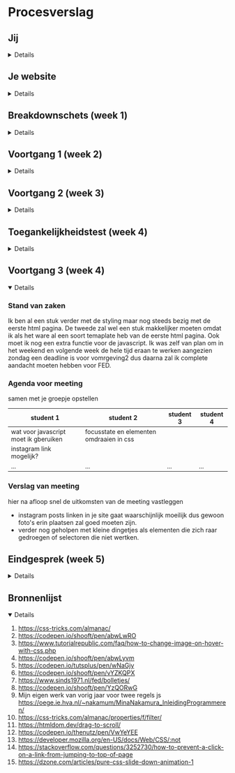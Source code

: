 # Procesverslag

## Jij

<details>
### Auteur:
Mina Nakamura 

#### Je startniveau:
Blauw

#### Je focus:
Responsive
 
</details>





## Je website

<details>

### Je opdracht:
Disneyland Parijs officiële Nederlandse site.
https://www.disneylandparis.com/nl-nl/
https://www.disneylandparis.com/nl-nl/disneyland-paris-beleving/
 

#### Screenshot(s) van de eerste pagina (small screen): 
Disneyland Parijs 
<img src="images/eerstepagina.png" alt="home pagina van disneyland parijs">

#### Screenshot(s) van de tweede pagina (small screen):
<img src="images/tweedepagina.png" alt="beleving pagina disneyland parijs">
 
</details>





## Breakdownschets (week 1)

<details>

### de hele pagina: 
<img src="images/breakdown.png" width="375px" alt="breakdown van de hele pagina">

### dynamisch deel (bijv menu): 
<img src="images/breakdown2.png" width="375px" alt="breakdown van een dynamisch deel">

### wellicht nog een dynamisch deel (bijv filter): 
<img src="images/breakdown3.png" width="375px" alt="breakdown van nog een dynamisch deel">

</details>





## Voortgang 1 (week 2)

<details>
Tot nu toe heb ik persoonlijk eigenlijk alleen aandacht besteed aan de oefenopdrachten en nog totaal niet aan de website zelf. Wel heb ik de breakdown schets en een hele kleine begin gemaakt aan 1 html pagina. Het was ook vooral even weer wennen aan HTML en css aangezien ik het al een tijdje niet meer heb gezien. Ook ben ik zelf niet heel goed in coderen ookal hadden vorig jaar inleiding programmeren en internetstandaarden. 

### Stand van zaken

In het vorige schooljaar hadden we een project wwarbij we een mobile webpagina moesten maken die samen gaat met een internationale student guidebook. hierbij had een ik een fixed nav bar gemaakt in html/css, ik wilde voor dit project iets vergelijkbaars doen maar dit keer ook schaalbaar aangezien de vorige niet zo was. Dit ging een beetje stroef en nam ook wat tijd in aangezien ik heel veel ben vergeten in de vakantie, het was dus even wennen weer. Maar uiteindelijk is dit wel gelukt. Wel had ik me beseft dat ik misschien een beetje te moeilijk site had uitgekozen maar een uitdaging zal misschien beter zijn dan iets te makkelijk.


### Agenda voor meeting
samen met je groepje opstellen

| student 1      | student 2          | student 3    | student 4        |
| ---            | ---                | ---          | ---              |
| Wat is handig om het helemaal responsive te maken, %, vh/vw etc?n  |              |     |    |
|  |  |  |  |
| ...            | ...                | ...          | ...              |
 


### Verslag van meeting

- Om het responsive te maken is het in de meeste gevallen beter om % te gebruiken dan vw/vh.
- Ik moet verder aan de website, ik ben nog helemaal niet ver.
- Misschien ook meer oefeningen om weer in te komen

</details>





## Voortgang 2 (week 3)

<details>

### Stand van zaken
Ik heb in deze week een resrvering forulier en (bijna) al het tekst erin gezet. Hierbij heb ik nog niet zo veel styling geven dus dat gaat deze week gebeurd worden. Hoewel is dit alleen voor de eerste pagina en nog niet voor de tweede html pagina. 

### Agenda voor meeting
samen met je groepje opstellen

| student 1      | student 2          | student 3    | student 4        |
| ---            | ---                | ---          | ---              |
| Hoe maak je een carousel/slider  |             | flexbox    |     |
| Hoe maak je een hamburger menu |  |  |  |
| ...            | ...                | ...          | ...              |


### Verslag van meeting
hier na afloop snel de uitkomsten van de meeting vastleggen

- slider voorbeeld gekregen die ik heel go9ed kan toepassen op mijn eigen site.
- meer geleerd over ::before en ::after.
- meer geleerd over hover states etc.
- nog veel te doen aan de code.

</details>





## Toegankelijkheidstest (week 4)


<details>

### Bevindingen
Lijst met je bevindingen die in de test naar voren kwamen:

#### Titel eerste bevinding
Dat is sommige shadows en grijze kleuren wat donker kan maken voor kleurblinde mensen bijvoorbeeld. Maar verder was het contrast vrij goed op mijn site. Heel veel dingen waren in donkere letters geschreven met een wit/lichte achtergrond wat een goed contrast creëert. Wel moet ik uitkijken dat ik mijn letters dan niet vervolgens te dun maak want dan zijn dingen ook niet heel goed leesbaar.

#### Titel tweede bevinding. 
Voice reader slaat geen elementen over en je kan ook door de hele pagina heen scrollen door middel van de tab key.
 
#### Titel volgende bevinding. 
Het is beter om eerst de h2 en h3's eerst te zetten i.p.v de inmages ookal staan de images eerst op de site zelf, die kan je later met order de volgorde veranderen. Dit is wat handiger voor correct semnatiek code en screenreaders.


</details>





## Voortgang 3 (week 4)

<details open>

### Stand van zaken
Ik ben al een stuk verder met de styling maar nog steeds bezig met de eerste html pagina.
De tweede zal wel een stuk makkelijker moeten omdat ik als het ware al een soort temaplate heb van de eerste html pagina.
Ook moet ik nog een extra functie voor de javascript. Ik was zelf van plan om in het weekend en volgende week de hele tijd eraan te werken aangezien zondag een deadline is voor vomrgeving2 dus daarna zal ik complete aandacht moeten hebben voor FED.

### Agenda voor meeting
samen met je groepje opstellen

| student 1      | student 2          | student 3    | student 4        |
| ---            | ---                | ---          | ---              |
| wat voor javascript moet ik gberuiken |  focusstate en elementen omdraaien in css          |     |    |
| instagram link mogelijk?  |  |  |  |
| ...            | ...                | ...          | ...              |


### Verslag van meeting
hier na afloop snel de uitkomsten van de meeting vastleggen

- instagram posts linken in je site gaat waarschijnlijk moeilijk dus gewoon foto's erin plaatsen zal goed moeten zijn.
- verder nog geholpen met kleine dingetjes als elementen die zich raar gedroegen of selectoren die niet wertken. 

</details>





## Eindgesprek (week 5)

<details>


### Stand van zaken
Aan het eind van de deadline kon ik helaas niet op tijd mijn FED opdracht website af hebben. Dit kwam door dat ik tijd te kort had aangezien ik veel tijd en kracht in had gestopt voor Vormgeving 2. Na het offciele gesprek begon meteen de derde vak van het blok MDD. Dit was ook veel meer werk dan gedacht waardoor ik doordeweeks en weekenden ook geen tijd had om aan de code te werken helaas. Op vrijdag 5 november was de deadline hiervoor dus daarna had ik gewerkt aan FED. Helaas ging dit ook niet heel soepel omdat ik hiernaast ook een zelfstandige SRP punt probeer te behalen en hier ook wat tijd aan wilde besteden. Natuurlijk heeft FED wel meer prioriteit dus het SRP project heb ik dan ook even opzij gezet maar dit deed ik net te laat. Waarschijnlijk had ik weer het werk voor FED erg onderschat waardoor ik wat minder tijd had om aan mijn site te werken. Persoonlijk voelde ik me ook al door alles een beetje overdonderd, dat alles tegelijk op me af kwam waardoor ook mijn motivatie en ik mentaal erg omlaag ging voor een tijdje. Ook had ik in deze laatste week voor de herkansing een blessure aan mijn voet waardoor ik helemaal afgeleid was. Ten slotte was ik ook vaak een beetje gedemotiveerd als iets niet lukte of als ik een tijdje bleef hangen met 1 probleem. Ik heb vaak de neiging om zelf een oplossing te vinden en veel tijd er aan te besteden dan om hulp te vragen dus was het vaak zo dat ik wel veel tijd erin had gestopt maar weinig progressie. 

Maar na mijn idee ging niet alles persé slecht. Zo heb ik veel nieuwe dingen geleerd en meer ervaring op gedaan in coderen. Ik heb dingen geleerd als:
- Vooral code werk niet onderschatten en niet alleen proberen te oefenen en theorie lezen maar echt zelf coderen.
- Ik ben persoonlijk niet geschikt voor Front-End of coderen in het algemeen.
- Nieuwe termen/elementen van HTML en css zoals Grid, wat ik eigenlijk best leuk vond om te gebruiken. Ik vond het erg moeilijk om het toe te passen in het beginnen maar als je het begrijpt is het eigenlijk best wel leuk en simpel.
- creatieve oplossingen zoeken, zo heb ik voor mijn tweede info pagina een pijl. Deze pijl is een img en als je hovert met je muis word het een blauwe image. Deze twee images heb ik over elkaar gezet en wanneer je hovert komt de ene te voorschijn en als je weer weg gaat verdwijnt deze. Dit is iets waar ik nooit eerder aan dacht of mee zal komen dus vond ik dit creatief voor mijzelf.
- Hoe cruciaal het is dat je code leesbaar is notes zodat je wel weet wat elke slector of gewoon stukje code betekend etc.
- Dat websites maken echt moeilijk is. 
- Hoe snel je in de knel kan raken tijdens het coderen van iets groots als een uitgebreide website. 
- Dat ik soms echt moet doorbijten en niet moet uitstellen omdat iets eng lijkt, wat ik wel heb gedaan bij FED. Ik was vooral aan het oefenen met het stof en er over lezen, bij coderen is het veel belangrijker om zelf te oefenen door te typen wat ik misschien niet genoeg deed. Ik kon ook eerder beginnen met de site zelf maar ik was te afgeleid om oefeningen te maken waardoor ik ook later pas ben begonnen met de site coderen. 

### Screenshot(s)

Eindresultaat
<img src="./images/FEDpagina1mobile.png" width="375px" alt="pagina 1">
<img src="./images/FEDpagina2mobile.png" width="375px" alt="pagina 2">

</details>





## Bronnenlijst

<details open>

1. https://css-tricks.com/almanac/ 
2. https://codepen.io/shooft/pen/abwLwRO
3. https://www.tutorialrepublic.com/faq/how-to-change-image-on-hover-with-css.php 
4. https://codepen.io/shooft/pen/abwLyvm 
5. https://codepen.io/tutsplus/pen/wNaGjy 
6. https://codepen.io/shooft/pen/vYZKQPX
7. https://www.sinds1971.nl/fed/bolletjes/
8. https://codepen.io/shooft/pen/YzQORwG
9. Mijn eigen werk van vorig jaar voor twee regels js https://oege.ie.hva.nl/~nakamum/MinaNakamura_InleidingProgrammeren/ 
10. https://css-tricks.com/almanac/properties/f/filter/ 
11. https://htmldom.dev/drag-to-scroll/ 
12. https://codepen.io/thenutz/pen/VwYeYEE 
13. https://developer.mozilla.org/en-US/docs/Web/CSS/:not 
14. https://stackoverflow.com/questions/3252730/how-to-prevent-a-click-on-a-link-from-jumping-to-top-of-page 
15. https://dzone.com/articles/pure-css-slide-down-animation-1 


</details>
